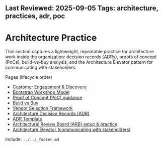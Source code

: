 Last Reviewed: 2025-09-05
Tags: architecture, practices, adr, poc
---
# Architecture Practice

This section captures a lightweight, repeatable practice for architecture work inside the organization: decision records (ADRs), proofs of concept (PoCs), build-vs-buy analysis, and the Architecture Elevator pattern for communicating with stakeholders.

Pages (lifecycle order)
- [Customer Engagement & Discovery](customer-engagement.md)
- [Bootstrap Workshop Model](bootstrap-workshop.md)
- [Proof of Concept (PoC) guidance](poc.md)
- [Build vs Buy](build-vs-buy.md)
- [Vendor Selection Framework](vendor-selection.md)
- [Architecture Decision Records (ADR)](adr.md)
- [ADR Template](adr-template.md)
- [Architectural Review Board (ARB) setup & practice](arb.md)
- [Architecture Elevator (communicating with stakeholders)](architecture-elevator.md)

Include: `../../_footer.md`



